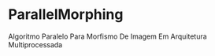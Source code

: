 ParallelMorphing
================

Algoritmo Paralelo Para Morfismo De Imagem Em Arquitetura Multiprocessada
